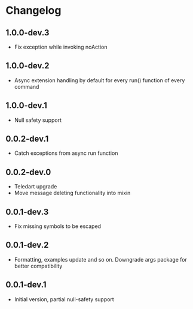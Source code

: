 # Changelog

## 1.0.0-dev.3

- Fix exception while invoking noAction

## 1.0.0-dev.2

- Async extension handling by default for every run() function of every command

## 1.0.0-dev.1

- Null safety support

## 0.0.2-dev.1

- Catch exceptions from async run function 

## 0.0.2-dev.0

- Teledart upgrade
- Move message deleting functionality into mixin


## 0.0.1-dev.3

- Fix missing symbols to be escaped

## 0.0.1-dev.2

- Formatting, examples update and so on. Downgrade args package for better compatibility

## 0.0.1-dev.1

- Initial version, partial null-safety support